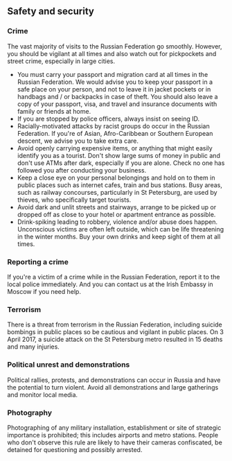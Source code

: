 ## Safety and security

### **Crime**

The vast majority of visits to the Russian Federation go smoothly. However, you should be vigilant at all times and also watch out for pickpockets and street crime, especially in large cities.

* You must carry your passport and migration card at all times in the Russian Federation. We would advise you to keep your passport in a safe place on your person, and not to leave it in jacket pockets or in handbags and / or backpacks in case of theft. You should also leave a copy of your passport, visa, and travel and insurance documents with family or friends at home.
* If you are stopped by police officers, always insist on seeing ID.
* Racially-motivated attacks by racist groups do occur in the Russian Federation. If you're of Asian, Afro-Caribbean or Southern European descent, we advise you to take extra care.
* Avoid openly carrying expensive items, or anything that might easily identify you as a tourist. Don't show large sums of money in public and don't use ATMs after dark, especially if you are alone. Check no one has followed you after conducting your business.
* Keep a close eye on your personal belongings and hold on to them in public places such as internet cafes, train and bus stations. Busy areas, such as railway concourses, particularly in St Petersburg, are used by thieves, who specifically target tourists.
* Avoid dark and unlit streets and stairways, arrange to be picked up or dropped off as close to your hotel or apartment entrance as possible.
* Drink-spiking leading to robbery, violence and/or abuse does happen. Unconscious victims are often left outside, which can be life threatening in the winter months. Buy your own drinks and keep sight of them at all times.

### **Reporting a crime**

If you're a victim of a crime while in the Russian Federation, report it to the local police immediately. And you can contact us at the Irish Embassy in Moscow if you need help.

### **Terrorism**

There is a threat from terrorism in the Russian Federation, including suicide bombings in public places so be cautious and vigilant in public places. On 3 April 2017, a suicide attack on the St Petersburg metro resulted in 15 deaths and many injuries.

### **Political unrest and demonstrations**

Political rallies, protests, and demonstrations can occur in Russia and have the potential to turn violent. Avoid all demonstrations and large gatherings and monitor local media.

### **Photography**

Photographing of any military installation, establishment or site of strategic importance is prohibited; this includes airports and metro stations. People who don't observe this rule are likely to have their cameras confiscated, be detained for questioning and possibly arrested.